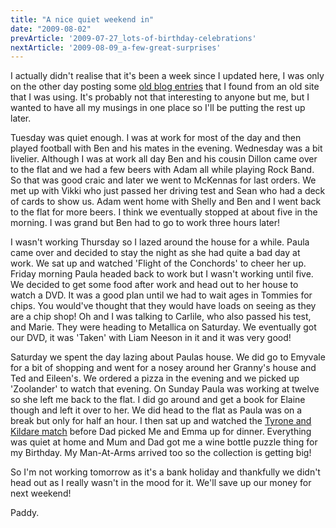 ```yaml
---
title: "A nice quiet weekend in"
date: "2009-08-02"
prevArticle: '2009-07-27_lots-of-birthday-celebrations'
nextArticle: '2009-08-09_a-few-great-surprises'
---
```

I actually didn't realise that it's been a week since I updated here, I was only on the other day posting some [old blog entries](http://paddy1138.blogspot.com/search/label/Old%20Blog) that I found from an old site that I was using. It's probably not that interesting to anyone but me, but I wanted to have all my musings in one place so I'll be putting the rest up later.

Tuesday was quiet enough. I was at work for most of the day and then played football with Ben and his mates in the evening. Wednesday was a bit livelier. Although I was at work all day Ben and his cousin Dillon came over to the flat and we had a few beers with Adam all while playing Rock Band. So that was good craic and later we went to McKennas for last orders. We met up with Vikki who just passed her driving test and Sean who had a deck of cards to show us. Adam went home with Shelly and Ben and I went back to the flat for more beers. I think we eventually stopped at about five in the morning. I was grand but Ben had to go to work three hours later!

I wasn't working Thursday so I lazed around the house for a while. Paula came over and decided to stay the night as she had quite a bad day at work. We sat up and watched 'Flight of the Conchords' to cheer her up. Friday morning Paula headed back to work but I wasn't working until five. We decided to get some food after work and head out to her house to watch a DVD. It was a good plan until we had to wait ages in Tommies for chips. You would've thought that they would have loads on seeing as they are a chip shop! Oh and I was talking to Carlile, who also passed his test, and Marie. They were heading to Metallica on Saturday. We eventually got our DVD, it was 'Taken' with Liam Neeson in it and it was very good!

Saturday we spent the day lazing about Paulas house. We did go to Emyvale for a bit of shopping and went for a nosey around her Granny's house and Ted and Eileen's. We ordered a pizza in the evening and we picked up 'Zoolander' to watch that evening. On Sunday Paula was working at twelve so she left me back to the flat. I did go around and get a book for Elaine though and left it over to her. We did head to the flat as Paula was on a break but only for half an hour. I then sat up and watched the [Tyrone and Kildare match](http://www.rte.ie/sport/gaa/championship/2009/0802/tyrone_kildare_.html) before Dad picked Me and Emma up for dinner. Everything was quiet at home and Mum and Dad got me a wine bottle puzzle thing for my Birthday. My Man-At-Arms arrived too so the collection is getting big!

So I'm not working tomorrow as it's a bank holiday and thankfully we didn't head out as I really wasn't in the mood for it. We'll save up our money for next weekend!

Paddy.